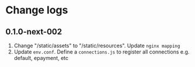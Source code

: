 # Change logs

## 0.1.0-next-002

1. Change "/static/assets" to "/static/resources". Update `nginx mapping`
1. Update `env.conf`. Define a `connections.js` to register all connections e.g. default, epayment, etc
